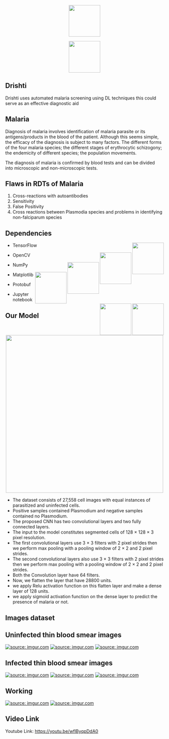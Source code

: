 <p align="center"><img src="https://i.imgur.com/NXgkPSs.png" width="100" /></p>
<p align="center"><img src="https://travis-ci.org/dwyl/esta.svg?branch=master" width="100" /></p>


<h2>Drishti</h2>
Drishti uses automated malaria screening using DL techniques this could serve as an effective diagnostic aid

## Malaria
Diagnosis of malaria involves identification of malaria parasite or its antigens/products in the blood of the patient. Although this seems simple, the efficacy of the diagnosis is subject to many factors. The different forms of the four malaria species; the different stages of erythrocytic schizogony; the endemicity of different species; the population movements.

The diagnosis of malaria is confirmed by blood tests and can be divided into microscopic and non-microscopic tests.

## Flaws in RDTs of Malaria
1) Cross-reactions with autoantibodies
2) Sensitivity
3) False Positivity
4) Cross reactions between Plasmodia species and problems in identifying non-falciparum species

## Dependencies
<ul>
  <li><p >TensorFlow<a href="#" ><img src="https://img.shields.io/badge/api-reference-blue.svg" width="100" align="right" /></a></p></li>
 <li><p >OpenCV<a href="#" ><img src="https://img.shields.io/badge/api-reference-blue.svg" width="100" align="right" /></a></p></li>
 <li><p >NumPy<a href="#" ><img src="https://img.shields.io/badge/api-reference-blue.svg" width="100" align="right" /></a></p></li>
 <li><p >Matplotlib<a href="#" ><img src="https://img.shields.io/badge/api-reference-blue.svg" width="100" align="right" /></a></p></li>
 <li><p >Protobuf<a href="#" ><img src="https://img.shields.io/badge/api-reference-blue.svg" width="100" align="right" /></a></p></li>
 <li><p >Jupyter notebook<a href="#" ><img src="https://img.shields.io/badge/api-reference-blue.svg" width="100" align="right" /></a></p></li>
 
</ul>

## Our Model
<p align="center"><img src="https://static1.squarespace.com/static/54856bade4b0c4cdfb17e3c0/t/58278379f7e0ab81d3e68c5a/1478984571373/" width="500" /></p>

* The dataset consists of 27,558 cell images with equal instances of parasitized and uninfected cells.
* Positive samples contained Plasmodium and negative samples contained no Plasmodium.
* The proposed CNN has two convolutional layers and two fully connected layers.
* The input to the model constitutes segmented cells of 128 × 128 × 3 pixel resolution.
* The first convolutional layers use 3 × 3 filters with 2 pixel strides then we perform max pooling with a pooling window of 2 × 2 and 2 pixel strides.
* The second convolutional layers also use 3 × 3 filters with 2 pixel strides then we perform max pooling with a pooling window of 2 × 2 and 2 pixel strides.
* Both the Convolution layer have 64 filters.
* Now, we flatten the layer that have 28800 units.
* we apply Relu activation function on this flatten layer and make a dense layer of 128 units.
* we apply sigmoid activation function on the dense layer to predict the presence of malaria or not.

## Images dataset

<h2>Uninfected thin blood smear images</h2>
<a href="https://imgur.com/RQF7ncr"><img src="https://i.imgur.com/RQF7ncr.png" title="source: imgur.com" /></a>
<a href="https://imgur.com/ZPPcCch"><img src="https://i.imgur.com/ZPPcCch.png" title="source: imgur.com" /></a>
<a href="https://imgur.com/CprSslG"><img src="https://i.imgur.com/CprSslG.png" title="source: imgur.com" /></a>

<h2>Infected thin blood smear images</h2>
<a href="https://imgur.com/veyBS97"><img src="https://i.imgur.com/veyBS97.png" title="source: imgur.com" /></a>
<a href="https://imgur.com/YkDTGJz"><img src="https://i.imgur.com/YkDTGJz.png" title="source: imgur.com" /></a>
<a href="https://imgur.com/8JYV6cG"><img src="https://i.imgur.com/8JYV6cG.png" title="source: imgur.com" /></a>

## Working
<a href="https://imgur.com/3pRpsJS"><img src="https://i.imgur.com/3pRpsJS.png" title="source: imgur.com" /></a>
<a href="https://imgur.com/SSERQGQ"><img src="https://i.imgur.com/SSERQGQ.png" title="source: imgur.com" /></a>

## Video Link

Youtube Link: https://youtu.be/wflByqpDdA0

